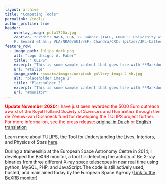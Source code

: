 ```yaml
---
layout: archive
title: "Computing Tools"
permalink: /tools/
author_profile: true
header:
    overlay_image: potw1720a.jpg
    caption: "Credit: NASA, ESA, G. Dubner (IAFE, CONICET-University of Buenos Aires) et al.; A. Loll et al.; T. Temim et al.;
    F. Seward et al.; VLA/NRAO/AUI/NSF; Chandra/CXC; Spitzer/JPL-Caltech; XMM-Newton/ESA; and Hubble/STScI"
feature_row:
  - image_path: Tulips_dark.png
    alt: "Logo design: A. Faber"
    title: "TULIPS"
    excerpt: "This is some sample content that goes here with **Markdown** formatting."
    url: "#tulips"
  - image_path: /assets/images/unsplash-gallery-image-2-th.jpg
    alt: "placeholder image 2"
    title: "Placeholder 2"
    excerpt: "This is some sample content that goes here with **Markdown** formatting."
    url: "#monitor"
---
```


<span style="color:red">**Update November 2020:** I have just been awarded the 5000 Euro outreach award of the Royal 
Holland Society of Sciences and Humanities through the de Zeeuw-van Disshoeck fund
for developing the TULIPS project further. For more information, see the press release: 
[original in Dutch](https://www.astronomie.nl/nieuws/eva-laplace-wint-communicatieprijs-voor-software-die-levensloop-van-ster-toont-2542) or 
[English translation](https://www.astronomie.nl/eva-laplace-wins-communication-prize-for-software-that-shows-life-cycle-of-stars-92)</span>

Learn more about TULIPS, the Tool for Understanding the Lives, Interiors, and Physics of Stars [here](/tools/tulips). 

During a traineeship at the European Space Astronomy Centre in 2014, I developed the BeXRB monitor, a tool for detecting 
the activity of Be X-ray binaries from three different X-ray space telescopes in near real time using python, MySQL, 
PHP, and JavaScript.
The code is still actively used, hosted, and maintained today by the European Space Agency 
([Link to the BeXRB monitor](http://integral.esac.esa.int/bexrbmonitor/webpage_oneplot.php))


<!---
{% include feature_row %}

{% if author.googlescholar %}
  You can also find my articles on <u><a href="{{author.googlescholar}}">my Google Scholar profile</a>.</u>
{% endif %}

{% include base_path %}

{% for post in site.publications reversed %}
  {% include archive-single.html %}
{% endfor %}
--->